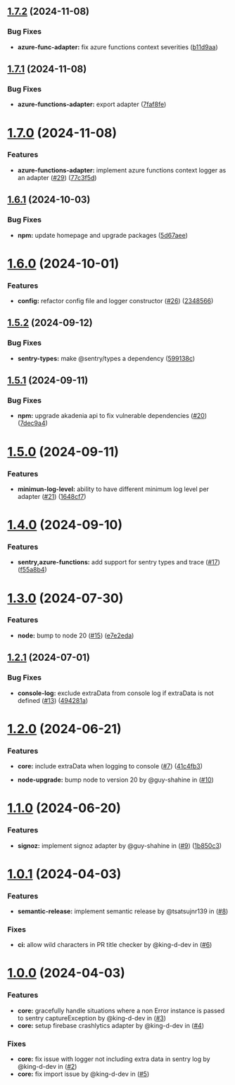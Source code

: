 ## [1.7.2](https://github.com/akadenia/AkadeniaLogger/compare/1.7.1...1.7.2) (2024-11-08)


### Bug Fixes

* **azure-func-adapter:** fix azure functions context severities ([b11d9aa](https://github.com/akadenia/AkadeniaLogger/commit/b11d9aa8f43fa638eea649ce8ff0161080a6c155))

## [1.7.1](https://github.com/akadenia/AkadeniaLogger/compare/1.7.0...1.7.1) (2024-11-08)


### Bug Fixes

* **azure-functions-adapter:** export adapter ([7faf8fe](https://github.com/akadenia/AkadeniaLogger/commit/7faf8fee7e3168c5588826069e55d54f60fa0339))

# [1.7.0](https://github.com/akadenia/AkadeniaLogger/compare/1.6.1...1.7.0) (2024-11-08)


### Features

* **azure-functions-adapter:** implement azure functions context logger as an adapter ([#29](https://github.com/akadenia/AkadeniaLogger/issues/29)) ([77c3f5d](https://github.com/akadenia/AkadeniaLogger/commit/77c3f5d9807ff6f98774a32ec706bb068ef52fb5))

## [1.6.1](https://github.com/akadenia/AkadeniaLogger/compare/1.6.0...1.6.1) (2024-10-03)


### Bug Fixes

* **npm:** update homepage and upgrade packages ([5d67aee](https://github.com/akadenia/AkadeniaLogger/commit/5d67aeeebc965f32892856b404e12693100d0ccd))

# [1.6.0](https://github.com/akadenia/AkadeniaLogger/compare/1.5.2...1.6.0) (2024-10-01)


### Features

* **config:** refactor config file and logger constructor ([#26](https://github.com/akadenia/AkadeniaLogger/issues/26)) ([2348566](https://github.com/akadenia/AkadeniaLogger/commit/234856671d129f573e42d68402e32399d1af6cb9))

## [1.5.2](https://github.com/akadenia/AkadeniaLogger/compare/1.5.1...1.5.2) (2024-09-12)


### Bug Fixes

* **sentry-types:** make @sentry/types a dependency ([599138c](https://github.com/akadenia/AkadeniaLogger/commit/599138cf79d5ecc71b895c5757b71dc281e2e454))

## [1.5.1](https://github.com/akadenia/AkadeniaLogger/compare/1.5.0...1.5.1) (2024-09-11)


### Bug Fixes

* **npm:** upgrade akadenia api to fix vulnerable dependencies ([#20](https://github.com/akadenia/AkadeniaLogger/issues/20)) ([7dec9a4](https://github.com/akadenia/AkadeniaLogger/commit/7dec9a4ca5919448922e2f1157cd3432b5b5d63f))

# [1.5.0](https://github.com/akadenia/AkadeniaLogger/compare/1.4.0...1.5.0) (2024-09-11)


### Features

* **minimun-log-level:** ability to have different minimum log level per adapter ([#21](https://github.com/akadenia/AkadeniaLogger/issues/21)) ([1648cf7](https://github.com/akadenia/AkadeniaLogger/commit/1648cf7b730bf5d4881edaf220e446c8987014c3))

# [1.4.0](https://github.com/akadenia/AkadeniaLogger/compare/1.3.0...1.4.0) (2024-09-10)


### Features

* **sentry,azure-functions:** add support for sentry types and trace ([#17](https://github.com/akadenia/AkadeniaLogger/issues/17)) ([f55a8b4](https://github.com/akadenia/AkadeniaLogger/commit/f55a8b49f1c022da4fd67f4447127bbf4d93dcf4))

# [1.3.0](https://github.com/akadenia/AkadeniaLogger/compare/1.2.1...1.3.0) (2024-07-30)


### Features

* **node:** bump to node 20 ([#15](https://github.com/akadenia/AkadeniaLogger/issues/15)) ([e7e2eda](https://github.com/akadenia/AkadeniaLogger/commit/e7e2eda52d4529f921fa726ab5b5ffad74bd7737))

## [1.2.1](https://github.com/akadenia/AkadeniaLogger/compare/1.2.0...1.2.1) (2024-07-01)


### Bug Fixes

* **console-log:** exclude extraData from console log if extraData is not defined ([#13](https://github.com/akadenia/AkadeniaLogger/issues/13)) ([494281a](https://github.com/akadenia/AkadeniaLogger/commit/494281a1dad3ac359b18e78f1d1c29b494c4d4a4))

# [1.2.0](https://github.com/akadenia/AkadeniaLogger/compare/1.1.0...1.2.0) (2024-06-21)

### Features

* **core:** include extraData when logging to console ([#7](https://github.com/akadenia/AkadeniaLogger/issues/7)) ([41c4fb3](https://github.com/akadenia/AkadeniaLogger/commit/41c4fb3f0253dc492e8daa0092bccc79f3372686))

* **node-upgrade:** bump node to version 20 by @guy-shahine in ([#10](https://github.com/akadenia/AkadeniaLogger/issues/10))

# [1.1.0](https://github.com/akadenia/AkadeniaLogger/compare/1.0.1...1.1.0) (2024-06-20)

### Features

* **signoz:** implement signoz adapter by @guy-shahine in ([#9](https://github.com/akadenia/AkadeniaLogger/issues/9)) ([1b850c3](https://github.com/akadenia/AkadeniaLogger/commit/1b850c3fc70a25961347c4edb08616d4b6ef0141))

# [1.0.1](https://github.com/akadenia/AkadeniaLogger/compare/1.0.0...1.0.1) (2024-04-03)

### Features

* **semantic-release:** implement semantic release by @tsatsujnr139 in ([#8](https://github.com/akadenia/AkadeniaLogger/issues/8))

### Fixes

* **ci:** allow wild characters in PR title checker by @king-d-dev in ([#6](https://github.com/akadenia/AkadeniaLogger/issues/6))

# [1.0.0](https://github.com/akadenia/AkadeniaLogger/commits/v1.0.0) (2024-04-03)

### Features

* **core:** gracefully handle situations where a non Error instance is passed to sentry captureException by @king-d-dev in ([#3](https://github.com/akadenia/AkadeniaLogger/issues/3))
* **core:** setup firebase crashlytics adapter by @king-d-dev in ([#4](https://github.com/akadenia/AkadeniaLogger/issues/4))

### Fixes

* **core:** fix issue with logger not including extra data in sentry log by @king-d-dev in ([#2](https://github.com/akadenia/AkadeniaLogger/issues/2))
* **core:** fix import issue by @king-d-dev in ([#5](https://github.com/akadenia/AkadeniaLogger/issues/5))
